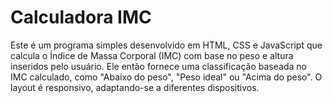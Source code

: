 # Calculadora IMC

Este é um programa simples desenvolvido em HTML, CSS e JavaScript que calcula o Índice de Massa Corporal (IMC) com 
base no peso e altura inseridos pelo usuário. Ele então fornece uma classificação baseada no IMC calculado, 
como "Abaixo do peso", "Peso ideal" ou "Acima do peso". 
O layout é responsivo, adaptando-se a diferentes dispositivos.
